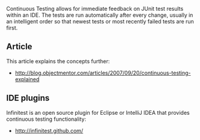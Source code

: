 Continuous Testing allows for immediate feedback on JUnit test results within an IDE.  The tests are run automatically after every change, usually in an intelligent order so that newest tests or most recently failed tests are run first.

## Article
This article explains the concepts further: 
- http://blog.objectmentor.com/articles/2007/09/20/continuous-testing-explained

## IDE plugins
Infinitest is an open source plugin for Eclipse or IntelliJ IDEA that provides continuous testing functionality:
- http://infinitest.github.com/